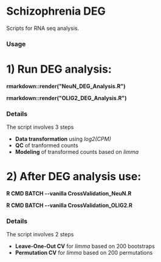 # Schizophrenia DEG
Scripts for RNA seq analysis.

### Usage
# 1) Run DEG analysis: 
**rmarkdown::render("NeuN_DEG_Analysis.R")**

**rmarkdown::render("OLIG2_DEG_Analysis.R")**

### Details
The script involves 3 steps
- **Data transformation** using *log2(CPM)*
- **QC** of tranformed counts
- **Modeling** of transformed counts based on *limma*

# 2) After DEG analysis use:
**R CMD BATCH --vanilla CrossValidation_NeuN.R**

**R CMD BATCH --vanilla CrossValidation_OLIG2.R**

### Details
The script involves 2 steps
- **Leave-One-Out CV** for *limma* based on 200 bootstraps
- **Permutation CV** for *limma* based on 200 permutations
